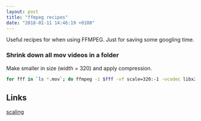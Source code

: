 ```yaml
---
layout: post
title: "ffmpeg recipes"
date: "2018-01-11 14:46:19 +0100"
---
```


Useful recipes for when using FFMPEG. Just for saving some googling time.

### Shrink down all mov videos in a folder
Make smaller in size (width = 320) and apply compression.
```bash
for fff in `ls *.mov`; do ffmpeg -i $fff -vf scale=320:-1 -vcodec libx264 -crf 30 lores/$fff; done
```

## Links
[scaling](https://trac.ffmpeg.org/wiki/Scaling)

